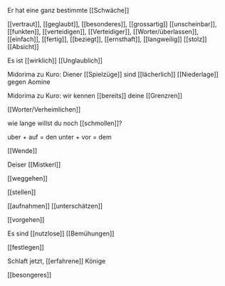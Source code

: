 Er hat eine ganz bestimmte [[Schwäche]]

[[vertraut]], [[geglaubt]], [[besonderes]], [[grossartig]]
[[unscheinbar]], [[funkten]], [[verteidigen]], [[Verteidiger]], [[Worter/überlassen]], [[einfach]], [[fertig]], [[beziegt]], [[ernsthaft]], [[langweilig]]
[[stolz]]
[[Absicht]]

Es ist [[wirklich]] [[Unglaublich]]

Midorima zu Kuro: Diener [[Spielzüge]] sind [[lächerlich]]
[[Niederlage]] gegen Aomine 

Midorima zu Kuro: wir kennen [[bereits]] deine [[Grenzren]]

[[Worter/Verheimlichen]] 

wie lange willst du noch [[schmollen]]?  

uber + auf = den
	unter + vor = dem

[[Wende]]

Deiser [[Mistkerl]]

[[weggehen]]

[[stellen]]

[[aufnahmen]]
[[unterschätzen]]

[[vorgehen]]

Es sind [[nutzlose]] [[Bemühungen]]

[[festlegen]]

Schlaft jetzt, [[erfahrene]] Könige 

[[besongeres]]